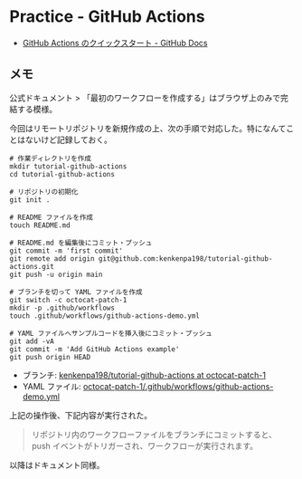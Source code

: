 # Practice - GitHub Actions

- [GitHub Actions のクイックスタート - GitHub Docs](https://docs.github.com/ja/actions/quickstart)

## メモ

公式ドキュメント > 「最初のワークフローを作成する」はブラウザ上のみで完結する模様。

今回はリモートリポジトリを新規作成の上、次の手順で対応した。特になんてことはないけど記録しておく。

```shell
# 作業ディレクトリを作成
mkdir tutorial-github-actions
cd tutorial-github-actions

# リポジトリの初期化
git init .

# README ファイルを作成
touch README.md

# README.md を編集後にコミット・プッシュ
git commit -m 'first commit'
git remote add origin git@github.com:kenkenpa198/tutorial-github-actions.git
git push -u origin main

# ブランチを切って YAML ファイルを作成
git switch -c octocat-patch-1
mkdir -p .github/workflows
touch .github/workflows/github-actions-demo.yml

# YAML ファイルへサンプルコードを挿入後にコミット・プッシュ
git add -vA
git commit -m 'Add GitHub Actions example'
git push origin HEAD
```

- ブランチ: [kenkenpa198/tutorial-github-actions at octocat-patch-1](https://github.com/kenkenpa198/tutorial-github-actions/tree/octocat-patch-1)
- YAML ファイル: [octocat-patch-1/.github/workflows/github-actions-demo.yml](https://github.com/kenkenpa198/tutorial-github-actions/blob/octocat-patch-1/.github/workflows/github-actions-demo.yml)

上記の操作後、下記内容が実行された。

> リポジトリ内のワークフローファイルをブランチにコミットすると、push イベントがトリガーされ、ワークフローが実行されます。

以降はドキュメント同様。
